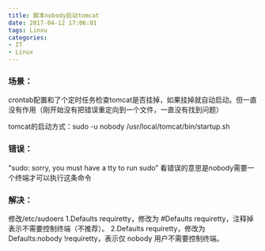 ```yaml
---
title: 脚本nobody启动tomcat
date: 2017-04-12 17:06:01
tags: Linxu
categories:
- IT
- Linux
---
```


### 场景：
crontab配置和了个定时任务检查tomcat是否挂掉，如果挂掉就自动启动。但一直没有作用（刚开始没有把错误重定向到一个文件，一直没有找到问题）

tomcat的启动方式：sudo -u nobody /usr/local/tomcat/bin/startup.sh

### 错误：
"sudo: sorry, you must have a tty to run sudo”
看错误的意思是nobody需要一个终端才可以执行这条命令

### 解决：
修改/etc/sudoers
1.Defaults requiretty，修改为 #Defaults requiretty，注释掉表示不需要控制终端（不推荐）。
2.Defaults requiretty，修改为 Defaults:nobody !requiretty，表示仅 nobody 用户不需要控制终端。
